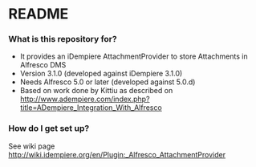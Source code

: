 # README #

### What is this repository for? ###

* It provides an iDempiere AttachmentProvider to store Attachments in Alfresco DMS
* Version 3.1.0 (developed against iDempiere 3.1.0)
* Needs Alfresco 5.0 or later (developed against 5.0.d)
* Based on work done by Kittiu as described on 
  http://www.adempiere.com/index.php?title=ADempiere_Integration_With_Alfresco

### How do I get set up? ###

See wiki page http://wiki.idempiere.org/en/Plugin:_Alfresco_AttachmentProvider